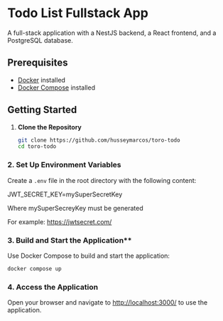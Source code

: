 # Todo List Fullstack App

A full-stack application with a NestJS backend, a React frontend, and a PostgreSQL database.

## Prerequisites

- [Docker](https://docs.docker.com/get-docker/) installed
- [Docker Compose](https://docs.docker.com/compose/install/) installed

## Getting Started

1. **Clone the Repository**

   ```bash
   git clone https://github.com/husseymarcos/toro-todo
   cd toro-todo

### 2. Set Up Environment Variables

Create a `.env` file in the root directory with the following content:

JWT_SECRET_KEY=mySuperSecretKey

Where mySuperSecreyKey must be generated

For example: https://jwtsecret.com/


### 3. Build and Start the Application**


Use Docker Compose to build and start the application:


```bash
docker compose up
```

### 4. Access the Application
Open your browser and navigate to [http://localhost:3000/](http://localhost:3000/) to use the application.